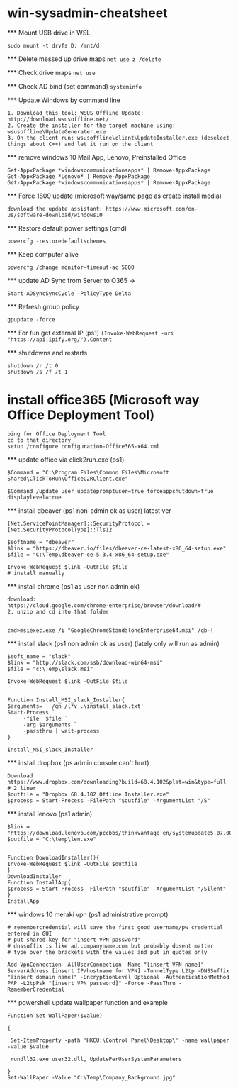 # win-sysadmin-cheatsheet

*** Mount USB drive in WSL

`sudo mount -t drvfs D: /mnt/d`

*** Delete messed up drive maps
`net use z /delete`

*** Check drive maps
`net use`

*** Check AD bind (set command)
`systeminfo`

*** Update Windows by command line

```
1. Download this tool: WSUS Offline Update: http://download.wsusoffline.net/
2. Create the installer for the target machine using: wsusoffline\UpdateGenerater.exe
3. On the client run: wsusoffline\client\UpdateInstaller.exe (deselect things about C++) and let it run on the client
```

*** remove windows 10 Mail App, Lenovo, Preinstalled Office

```
Get-AppxPackage *windowscommunicationsapps* | Remove-AppxPackage 
Get-AppxPackage *Lenovo* | Remove-AppxPackage
Get-AppxPackage *windowscommunicationsapps* | Remove-AppxPackage 
```

*** Force 1809 update (microsoft way/same page as create install media)

`download the update assistant: https://www.microsoft.com/en-us/software-download/windows10`

*** Restore default power settings (cmd)

`powercfg -restoredefaultschemes`

*** Keep computer alive

`powercfg /change monitor-timeout-ac 5000`

*** update AD Sync from Server to O365 ->

`Start-ADSyncSyncCycle -PolicyType Delta`

*** Refresh group policy

`gpupdate -force`

*** For fun get external IP (ps1)
`(Invoke-WebRequest -uri "https://api.ipify.org/").Content`

*** shutdowns and restarts
```
shutdown /r /t 0
shutdown /s /f /t 1
```


# install office365 (Microsoft way Office Deployment Tool)

```
bing for Office Deployment Tool
cd to that directory
setup /configure configuration-Office365-x64.xml
```

*** update office via click2run.exe (ps1)

```
$Command = "C:\Program Files\Common Files\Microsoft Shared\ClickToRun\OfficeC2RClient.exe"

$Command /update user updatepromptuser=true forceappshutdown=true displaylevel=true
```

*** install dbeaver (ps1 non-admin ok as user) latest ver
```
[Net.ServicePointManager]::SecurityProtocol = [Net.SecurityProtocolType]::Tls12

$softname = "dbeaver"
$link = "https://dbeaver.io/files/dbeaver-ce-latest-x86_64-setup.exe"
$file = "C:\Temp\dbeaver-ce-5.3.4-x86_64-setup.exe" 

Invoke-WebRequest $link -OutFile $file
# install manually
```

*** install chrome (ps1 as user non admin ok)
```
download:
https://cloud.google.com/chrome-enterprise/browser/download/#
2. unzip and cd into that folder


cmd>msiexec.exe /i "GoogleChromeStandaloneEnterprise64.msi" /qb-!
```

*** install slack (ps1 non admin ok as user) (lately only will run as admin)
```
$soft_name = "slack"
$link = "http://slack.com/ssb/download-win64-msi"
$file = "c:\Temp\slack.msi"

Invoke-WebRequest $link -OutFile $file


Function Install_MSI_slack_Installer{
$arguments= ' /qn /l*v .\install_slack.txt' 
Start-Process `
     -file  $file `
     -arg $arguments `
     -passthru | wait-process
}

Install_MSI_slack_Installer 
```

*** install dropbox (ps admin console can't hurt)
```
Download
https://www.dropbox.com/downloading?build=68.4.102&plat=win&type=full
# 2 liner
$outfile = "Dropbox 68.4.102 Offline Installer.exe"
$process = Start-Process -FilePath "$outfile" -ArgumentList "/S"
```

*** install lenovo (ps1 admin)
```
$link = "https://download.lenovo.com/pccbbs/thinkvantage_en/systemupdate5.07.0074.exe"
$outfile = "C:\temp\len.exe" 


Function DownloadInstaller(){
Invoke-WebRequest $link -OutFile $outfile
}
DownloadInstaller
Function InstallApp{
$process = Start-Process -FilePath "$outfile" -ArgumentList "/Silent"
}
InstallApp
```

*** windows 10 meraki vpn (ps1 administrative prompt)

```
# remembercredential will save the first good username/pw credential entered in GUI
# put shared key for "insert VPN password"
# dnssuffix is like ad.companyname.com but probably dosent matter
# type over the brackets with the values and put in quotes only

Add-VpnConnection -AllUserConnection -Name "[insert VPN name]" -ServerAddress [insert IP/hostname for VPN] -TunnelType L2tp -DNSSuffix "[insert domain name]" -EncryptionLevel Optional -AuthenticationMethod PAP -L2tpPsk "[insert VPN password]" -Force -PassThru -RememberCredential

```

*** powershell update wallpaper function and example 
```
Function Set-WallPaper($Value)

{

 Set-ItemProperty -path 'HKCU:\Control Panel\Desktop\' -name wallpaper -value $value

 rundll32.exe user32.dll, UpdatePerUserSystemParameters

}
Set-WallPaper -Value "C:\Temp\Company_Background.jpg"

```
